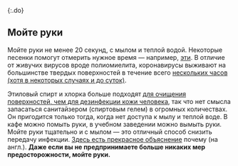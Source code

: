 {:.do}
## Мойте руки

Мойте руки не менее 20 секунд, с мылом и теплой водой. Некоторые песенки помогут отмерить нужное время — например, [эти](https://www.seattletimes.com/life/wellness/coronavirus-prevention-10-awesome-tunes-to-sing-while-you-wash-your-hands/?utm_medium=social&utm_campaign=owned_echobox_tw_m&utm_source=Twitter#Echobox=1583369786). В отличие от живучих вирусов вроде полиомиелита, коронавирусы выживают на большинстве твердых поверхностей в течение всего [нескольких часов (хотя в некоторых случаях и до суток)](https://www.journalofhospitalinfection.com/article/S0195-6701(20)30046-3/fulltext). 

Этиловый спирт и хлорка больше подходят [для очищения поверхностей, чем для дезинфекции кожи человека](https://www.journalofhospitalinfection.com/article/S0195-6701(20)30046-3/fulltext), так что нет смысла запасаться санитайзером (спиртовым гелем) в огромных количествах. Он пригодится только тогда, когда нет доступа к мылу и теплой воде. В кафе можно помыть руки, в учебном заведении можно вымыть руки. Мойте руки тщательно и с мылом — это отличный способ снизить передачу инфекции. [Здесь есть прекрасное объяснение](https://twitter.com/PalliThordarson/status/1236549305189597189) почему (на англ.).
**Даже если вы не предпринимаете больше никаких мер предосторожности, мойте руки.**
